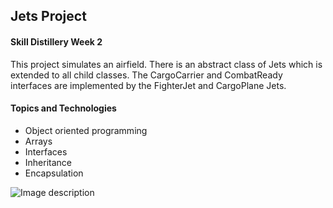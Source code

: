 ## Jets Project

#### Skill Distillery Week 2

This project simulates an airfield. There is an abstract class of Jets which is extended to all child classes. The CargoCarrier and CombatReady interfaces are implemented by the FighterJet and CargoPlane Jets. 

#### Topics and Technologies
+ Object oriented programming
+ Arrays
+ Interfaces
+ Inheritance
+ Encapsulation

![Image description](https://github.com/SkillDistillery/SD18/blob/master/java1/Jets/images/UMLJets.png?raw=true)
